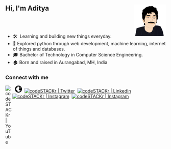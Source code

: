 ## Hi, I'm Aditya <img align="right" width="100" height="100" src="avatar_trans.png">

<br/>
<br/>

- 🛠 &nbsp;Learning and building new things everyday.
- 🐍 Explored python through web development, machine learning, internet of things and databases.
- 🎓 Bachelor of Technology in Computer Science Engineering.
- 🏠 Born and raised in Aurangabad, MH, India

### Connect with me

[<img align="left" alt="codeSTACKr | YouTube" width="22px" src="https://cdn.jsdelivr.net/npm/simple-icons@v3/icons/youtube.svg" />][youtube]&nbsp;&nbsp;[<img alt="codeSTACKr.com" width="22px" src="https://raw.githubusercontent.com/iconic/open-iconic/master/svg/globe.svg" />][website]&nbsp;&nbsp;[<img alt="codeSTACKr | Twitter" width="22px" src="https://cdn.jsdelivr.net/npm/simple-icons@v3/icons/twitter.svg" />][twitter]&nbsp;&nbsp;[<img alt="codeSTACKr | LinkedIn" width="22px" src="https://cdn.jsdelivr.net/npm/simple-icons@v3/icons/linkedin.svg" />][linkedin]&nbsp;&nbsp;[<img alt="codeSTACKr | Instagram" width="22px" src="https://cdn.jsdelivr.net/npm/simple-icons@v3/icons/instagram.svg" />][instagram]&nbsp;&nbsp;[<img alt="codeSTACKr | Instagram" width="22px" src="https://cdn.jsdelivr.net/npm/simple-icons@v3/icons/steam.svg" />][steam]

<br />

[website]: https://adityaborgaonkar.github.io
[twitter]: https://twitter.com/adib0rg
[youtube]: https://www.youtube.com/channel/UCuTUKfty8CQtWibZuiBXLzg
[instagram]: https://instagram.com/adib0rg
[linkedin]: https://linkedin.com/in/adityaborgaonkar
[steam]: https://steamcommunity.com/id/adib0rg/
